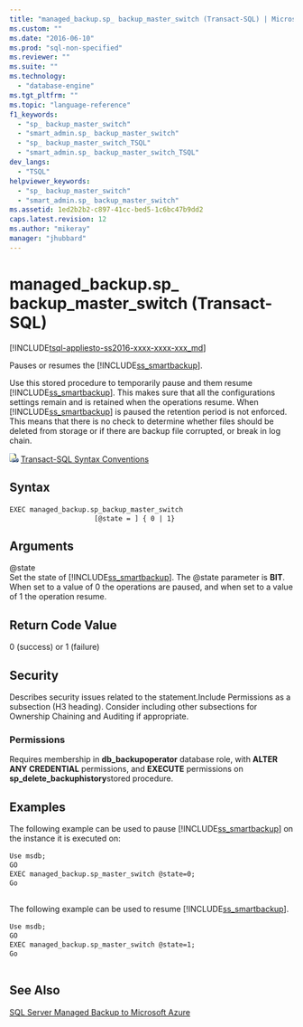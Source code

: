 ```yaml
---
title: "managed_backup.sp_ backup_master_switch (Transact-SQL) | Microsoft Docs"
ms.custom: ""
ms.date: "2016-06-10"
ms.prod: "sql-non-specified"
ms.reviewer: ""
ms.suite: ""
ms.technology: 
  - "database-engine"
ms.tgt_pltfrm: ""
ms.topic: "language-reference"
f1_keywords: 
  - "sp_ backup_master_switch"
  - "smart_admin.sp_ backup_master_switch"
  - "sp_ backup_master_switch_TSQL"
  - "smart_admin.sp_ backup_master_switch_TSQL"
dev_langs: 
  - "TSQL"
helpviewer_keywords: 
  - "sp_ backup_master_switch"
  - "smart_admin.sp_ backup_master_switch"
ms.assetid: 1ed2b2b2-c897-41cc-bed5-1c6bc47b9dd2
caps.latest.revision: 12
ms.author: "mikeray"
manager: "jhubbard"
---
```

# managed_backup.sp_ backup_master_switch (Transact-SQL)
[!INCLUDE[tsql-appliesto-ss2016-xxxx-xxxx-xxx_md](../../../database-engine/includes/tsql-appliesto-ss2016-xxxx-xxxx-xxx-md.md)]

  Pauses or resumes the [!INCLUDE[ss_smartbackup](../../../relational-databases/backup-restore/includes/ss-smartbackup-md.md)].  
  
 Use this stored procedure to temporarily pause and them resume [!INCLUDE[ss_smartbackup](../../../relational-databases/backup-restore/includes/ss-smartbackup-md.md)]. This makes sure that all the configurations settings remain and is retained when the operations resume. When [!INCLUDE[ss_smartbackup](../../../relational-databases/backup-restore/includes/ss-smartbackup-md.md)] is paused the retention period is not enforced. This means that there is no check to determine whether files should be deleted from storage or if there are backup file corrupted, or break in log chain.  
  

  
 ![Topic link icon](../../../database-engine/configure/windows/media/topic-link.gif "Topic link icon") [Transact-SQL Syntax Conventions](../../../t-sql/language-elements/transact-sql-syntax-conventions-transact-sql.md)  
  
## Syntax  
  
```tsql  
EXEC managed_backup.sp_backup_master_switch   
                     [@state = ] { 0 | 1}  
```  
  
##  <a name="Arguments"></a> Arguments  
 @state  
 Set the state of [!INCLUDE[ss_smartbackup](../../../relational-databases/backup-restore/includes/ss-smartbackup-md.md)]. The @state parameter is **BIT**. When set to a value of 0 the operations are paused, and when set to a value of 1 the operation resume.  
  
## Return Code Value  
 0 (success) or 1 (failure)  
  
## Security  
 Describes security issues related to the statement.Include Permissions as a subsection (H3 heading). Consider including other subsections for Ownership Chaining and Auditing if appropriate.  
  
### Permissions  
 Requires membership in **db_backupoperator** database role, with **ALTER ANY CREDENTIAL** permissions, and **EXECUTE** permissions on **sp_delete_backuphistory**stored procedure.  
  
## Examples  
 The following example can be used to pause [!INCLUDE[ss_smartbackup](../../../relational-databases/backup-restore/includes/ss-smartbackup-md.md)] on the instance it is executed on:  
  
```  
Use msdb;  
GO  
EXEC managed_backup.sp_master_switch @state=0;  
Go  
  
```  
  
 The following example can be used to resume [!INCLUDE[ss_smartbackup](../../../relational-databases/backup-restore/includes/ss-smartbackup-md.md)].  
  
```  
Use msdb;  
GO  
EXEC managed_backup.sp_master_switch @state=1;  
Go  
  
```  
  
## See Also  
 [SQL Server Managed Backup to Microsoft Azure](../../../relational-databases/backup-restore/sql-server-managed-backup-to-microsoft-azure.md)  
  
  